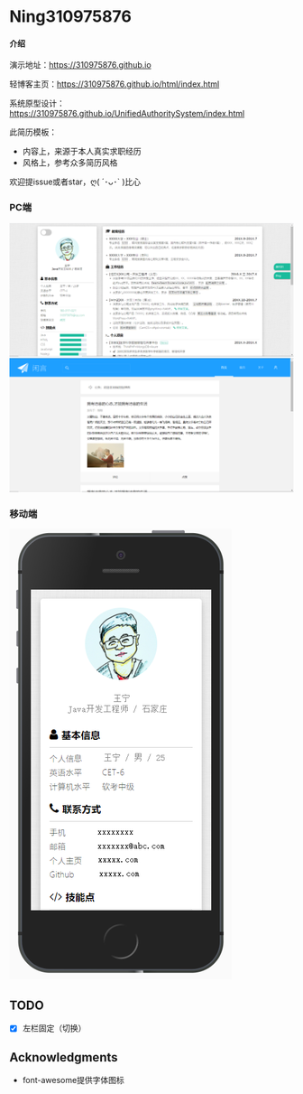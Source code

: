 # Ning310975876

#### 介绍

演示地址：https://310975876.github.io

轻博客主页：https://310975876.github.io/html/index.html

系统原型设计：https://310975876.github.io/UnifiedAuthoritySystem/index.html

此简历模板：

- 内容上，来源于本人真实求职经历
- 风格上，参考众多简历风格

欢迎提issue或者star，ღ( ´･ᴗ･` )比心

### PC端
![](assets/images/pc.png)
![](assets/images/xianyan.png)

### 移动端
![](assets/images/ip.png)

## TODO
- [x] 左栏固定（切换）

## Acknowledgments
- font-awesome提供字体图标



